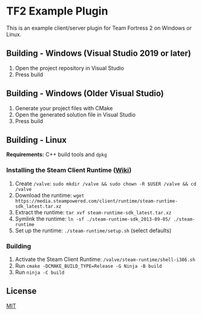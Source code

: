 # TF2 Example Plugin

This is an example client/server plugin for Team Fortress 2 on Windows or Linux.

## Building - Windows (Visual Studio 2019 or later)
1. Open the project repository in Visual Studio
2. Press build

## Building - Windows (Older Visual Studio)
1. Generate your project files with CMake
2. Open the generated solution file in Visual Studio
3. Press build

## Building - Linux
**Requirements:** C++ build tools and `dpkg`
### Installing the Steam Client Runtime ([Wiki](https://developer.valvesoftware.com/wiki/Source_SDK_2013#Source_SDK_2013_on_Linux))
1. Create `/valve`: `sudo mkdir /valve && sudo chown -R $USER /valve && cd /valve`
2. Download the runtime: `wget https://media.steampowered.com/client/runtime/steam-runtime-sdk_latest.tar.xz`
3. Extract the runtime: `tar xvf steam-runtime-sdk_latest.tar.xz`
4. Symlink the runtime: `ln -sf ./steam-runtime-sdk_2013-09-05/ ./steam-runtime`
5. Set up the runtime: `./steam-runtime/setup.sh` (select defaults)

### Building
1. Activate the Steam Client Runtime: `/valve/steam-runtime/shell-i386.sh`
2. Run `cmake -DCMAKE_BUILD_TYPE=Release -G Ninja -B build`
3. Run `ninja -C build`


## License
[MIT](/LICENSE)
